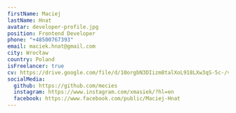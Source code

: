 ```yaml
---
firstName: Maciej
lastName: Hnat
avatar: developer-profile.jpg
position: Frontend Developer
phone: "+48500767393"
email: maciek.hnat@gmail.com
city: Wrocław
country: Poland
isFreelancer: true
cv: https://drive.google.com/file/d/10orgbN3DIizm8talXoL918LXw3qS-5c-/view?usp=sharing
socialMedia:
  github: https://github.com/mecies
  instagram: https://www.instagram.com/xmasiek/?hl=en
  facebook: https://www.facebook.com/public/Maciej-Hnat
---
```

